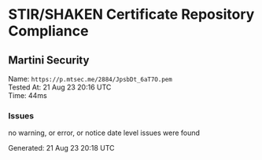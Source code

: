 # STIR/SHAKEN Certificate Repository Compliance

## Martini Security

Name: `https://p.mtsec.me/2884/JpsbDt_6aT7O.pem`\
Tested At: 21 Aug 23 20:16 UTC\
Time: 44ms

### Issues

no warning, or error, or notice date level issues were found

Generated: 21 Aug 23 20:18 UTC